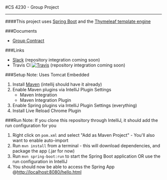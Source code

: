 #CS 4230 - Group Project
<hr>

####This project uses [Spring Boot](https://projects.spring.io/spring-boot/) and the [Thymeleaf template engine](http://www.thymeleaf.org/)

###Documents
- [Group Contract](./docs/group-contract.md)

###Links
- [Slack](cs4230hq.slack.com) (repository integration coming soon)
- Travis CI [![Travis](https://img.shields.io/travis/rust-lang/rust.svg?style=plastic)](https://github.com/WeberCS4230/Twitter-Thing) (repository integration coming soon) 

###Setup 
Note: Uses Tomcat Embedded

1. Install [Maven](https://maven.apache.org/download.cgi) (intellij should have it already)
2. Enable Maven plugins via IntelliJ Plugin Settings
    - Maven Integration
    - Maven Integration Plugin
3. Enable Spring plugins via IntelliJ Plugin Settings (everything)
4. Install Live Reload Chrome Plugin

###Run
Note: If you clone this repository through IntelliJ, it should add the run configuration for you

1. Right click on ```pom.xml``` and select "Add as Maven Project" - You'll also want to enable auto-import
2. Run ```mvn install``` from a terminal - this will download dependencies, and package the app (.jar for now)
3. Run ```mvn spring-boot:run``` to start the Spring Boot application OR use the run configuration in IntelliJ
5. You should now be able to access the Spring App @[http://localhost:8080/hello.html](http://localhost:8080/hello.html)
